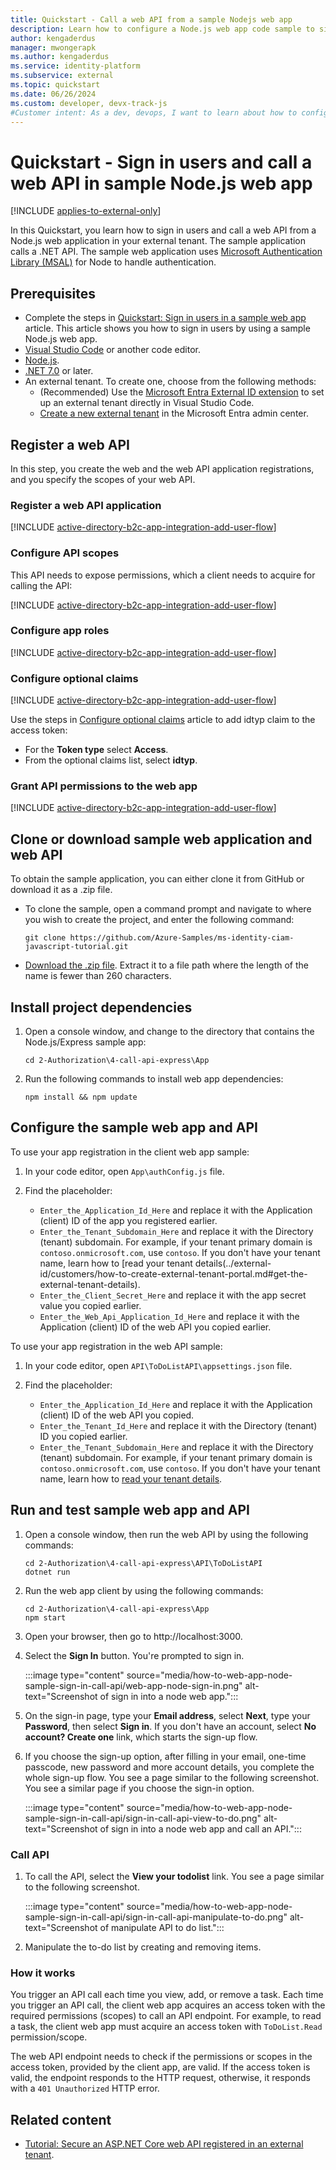 ```yaml
---
title: Quickstart - Call a web API from a sample Nodejs web app
description: Learn how to configure a Node.js web app code sample to sign in users and call an API in an external tenant.
author: kengaderdus
manager: mwongerapk
ms.author: kengaderdus
ms.service: identity-platform 
ms.subservice: external
ms.topic: quickstart
ms.date: 06/26/2024
ms.custom: developer, devx-track-js
#Customer intent: As a dev, devops, I want to learn about how to configure a Nodejs code sample web app to sign in and sign out users with my external tenant.
---
```


# Quickstart - Sign in users and call a web API in sample Node.js web app

[!INCLUDE [applies-to-external-only](../external-id/includes/applies-to-external-only.md)]

In this Quickstart, you learn how to sign in users and call a web API from a Node.js web application in your external tenant. The sample application calls a .NET API. The sample web application uses [Microsoft Authentication Library (MSAL)](https://github.com/AzureAD/microsoft-authentication-library-for-js/tree/dev/lib/msal-node) for Node to handle authentication.

## Prerequisites

- Complete the steps in [Quickstart: Sign in users in a sample web app](quickstart-web-app-sign-in.md?pivots=external&tabs=node-external) article. This article shows you how to sign in users by using a sample Node.js web app. 
- [Visual Studio Code](https://code.visualstudio.com/download) or another code editor.
- [Node.js](https://nodejs.org).
- [.NET 7.0](https://dotnet.microsoft.com/learn/dotnet/hello-world-tutorial/install) or later.
- An external tenant. To create one, choose from the following methods:
  - (Recommended) Use the [Microsoft Entra External ID extension](https://aka.ms/ciamvscode/samples/marketplace) to set up an external tenant directly in Visual Studio Code.
  - [Create a new external tenant](../external-id/customers/how-to-create-external-tenant-portal.md) in the Microsoft Entra admin center.

## Register a web API

In this step, you create the web and the web API application registrations, and you specify the scopes of your web API.

### Register a web API application

[!INCLUDE [active-directory-b2c-app-integration-add-user-flow](../external-id/customers/includes/register-app/register-api-app.md)]

### Configure API scopes

This API needs to expose permissions, which a client needs to acquire for calling the API:

[!INCLUDE [active-directory-b2c-app-integration-add-user-flow](../external-id/customers/includes/register-app/add-api-scopes.md)]

### Configure app roles

[!INCLUDE [active-directory-b2c-app-integration-add-user-flow](../external-id/customers/includes/register-app/add-app-role.md)]

### Configure optional claims

[!INCLUDE [active-directory-b2c-app-integration-add-user-flow](../external-id/customers/includes/register-app/add-optional-claims-access.md)]

Use the steps in [Configure optional claims](optional-claims.md?tabs=appui) article to add idtyp claim to the access token:

- For the **Token type** select **Access**.
- From the optional claims list, select **idtyp**.  

### Grant API permissions to the web app

[!INCLUDE [active-directory-b2c-app-integration-add-user-flow](../external-id/customers/includes/register-app/grant-api-permission-call-api.md)]

##  Clone or download sample web application and web API

To obtain the sample application, you can either clone it from GitHub or download it as a .zip file.

- To clone the sample, open a command prompt and navigate to where you wish to create the project, and enter the following command:

    ```console
    git clone https://github.com/Azure-Samples/ms-identity-ciam-javascript-tutorial.git
    ```

- [Download the .zip file](https://github.com/Azure-Samples/ms-identity-ciam-javascript-tutorial/archive/refs/heads/main.zip). Extract it to a file path where the length of the name is fewer than 260 characters. 

##  Install project dependencies 

1. Open a console window, and change to the directory that contains the Node.js/Express sample app:

    ```console
    cd 2-Authorization\4-call-api-express\App
    ```
1. Run the following commands to install web app dependencies:

    ```console
    npm install && npm update
    ```

## Configure the sample web app and API

To use your app registration in the client web app sample:

1. In your code editor, open `App\authConfig.js` file.

1. Find the placeholder:

    - `Enter_the_Application_Id_Here` and replace it with the Application (client) ID of the app you registered earlier.
    - `Enter_the_Tenant_Subdomain_Here` and replace it with the Directory (tenant) subdomain. For example, if your tenant primary domain is `contoso.onmicrosoft.com`, use `contoso`. If you don't have your tenant name, learn how to [read your tenant details(../external-id/customers/how-to-create-external-tenant-portal.md#get-the-external-tenant-details).
    - `Enter_the_Client_Secret_Here` and replace it with the app secret value you copied earlier.
    - `Enter_the_Web_Api_Application_Id_Here` and replace it with the Application (client) ID of the web API you copied earlier.

To use your app registration in the web API sample: 

1. In your code editor, open `API\ToDoListAPI\appsettings.json` file.

1. Find the placeholder:
    
    - `Enter_the_Application_Id_Here` and replace it with the Application (client) ID of the web API you copied. 
    - `Enter_the_Tenant_Id_Here` and replace it with the Directory (tenant) ID you copied earlier.
    - `Enter_the_Tenant_Subdomain_Here` and replace it with the Directory (tenant) subdomain. For example, if your tenant primary domain is `contoso.onmicrosoft.com`, use `contoso`. If you don't have your tenant name, learn how to [read your tenant details](../external-id/customers/how-to-create-external-tenant-portal.md#get-the-external-tenant-details).


##  Run and test sample web app and API 

1. Open a console window, then run the web API by using the following commands:

    ```console
    cd 2-Authorization\4-call-api-express\API\ToDoListAPI
    dotnet run
    ``` 

1. Run the web app client by using the following commands:

    ```console
    cd 2-Authorization\4-call-api-express\App
    npm start
    ```

1. Open your browser, then go to http://localhost:3000. 

1. Select the **Sign In** button. You're prompted to sign in.

    :::image type="content" source="media/how-to-web-app-node-sample-sign-in-call-api/web-app-node-sign-in.png" alt-text="Screenshot of sign in into a node web app.":::

1. On the sign-in page, type your **Email address**, select **Next**, type your **Password**, then select **Sign in**. If you don't have an account, select **No account? Create one** link, which starts the sign-up flow.

1. If you choose the sign-up option, after filling in your email, one-time passcode, new password and more account details, you complete the whole sign-up flow. You see a page similar to the following screenshot. You see a similar page if you choose the sign-in option.

    :::image type="content" source="media/how-to-web-app-node-sample-sign-in-call-api/sign-in-call-api-view-to-do.png" alt-text="Screenshot of sign in into a node web app and call an API.":::

### Call API

1. To call the API, select the **View your todolist** link. You see a page similar to the following screenshot.
    
    :::image type="content" source="media/how-to-web-app-node-sample-sign-in-call-api/sign-in-call-api-manipulate-to-do.png" alt-text="Screenshot of manipulate API to do list.":::

1. Manipulate the to-do list by creating and removing items.

### How it works

You trigger an API call each time you view, add, or remove a task. Each time you trigger an API call, the client web app acquires an access token with the required permissions (scopes) to call an API endpoint. For example, to read a task, the client web app must acquire an access token with `ToDoList.Read` permission/scope.

The web API endpoint needs to check if the permissions or scopes in the access token, provided by the client app, are valid. If the access token is valid, the endpoint responds to the HTTP request, otherwise, it responds with a `401 Unauthorized` HTTP error. 

## Related content

- [Tutorial: Secure an ASP.NET Core web API registered in an external tenant](../external-id/customers/tutorial-protect-web-api-dotnet-core-build-app.md).